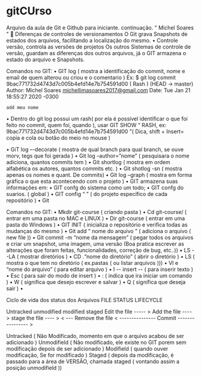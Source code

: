 # gitCUrso
Arquivo da aula de Git e Github para iniciante.
continuação. 
" Michel Soares "
	Diferenças de controles de versionamentos
O Git grava Snapshots de estados dos arquivos, facilitando a localização do mesmo.
•	Controle versão, controla as versões de projetos
Os outros Sistemas de controle de versão, guardam as diferenças dos outros arquivos, já o GIT armazena o estado do arquivo e Snapshots.

Comandos no GIT:
•	GIT log 	( mostra a identificação do commit, nome e email de quem alterou ou criou e o comentario )
Ex:
$ git log
commit 9bac771732d4743d7c005b4efd14e7b754591d00 ( Rash ) (HEAD -> master)
Author: Michel Soares <michellimasoares2017@gmail.com>
Date:   Tue Jan 21 18:55:27 2020 -0300

    add meu nome
•	Dentro do git log possui um rash( por ela é possível identificar o que foi feito no commit, quem foi, quando ), usar GIT SHOW “ RASH, ex: 9bac771732d4743d7c005b4efd14e7b754591d00  ”( Dica, shift + Insert= copia e cola ou botão do meio no mouse )

•	GiT log –-decorate		( mostra de qual branch para qual branch, se ouve morv, tegs que foi gerada )
•	Git log –author=”nome” ( pesquisara o nome adiciona, quantos commits tem )
•	Git shortlog 			( mostra em ordem alfabética os autores, quantos commits etc. )
•	Git shotlog -sn		( mostra apenas os nomes e quant. De commits)
•	Git log –graph		( mostra em forma gráfica o que esta acontecendo com o projeto )
•	GIT armazena suas informações em:
•	GIT confg do sistema como um todo;
•	GIT confg do suarios.		 ( global )
•	GIT config “  ”	 ( do projeto específico de cada repositório )
•	Git

Comandos no GIT:
•	Mkdir git-course    		 ( criando pasta )
•	Cd git-course/  		  ( entrar em uma pasta no MAC e LINUX )
•	Dir git-course   		 ( entrar em uma pasta do Windows )
•	GIT INIT   		 ( inicializa o repositório e verifica todas as mudanças do mesmo )
•	Git add “ nome do arquivo ”		( adiciona o arquivo ( new file ))
•	Git commit -m “nome da mensagem”		( pegar todos os arquivos e criar um snapshot, uma imagem, uma versão (Boa pratica escrever as alterações que foram feitas, funcionalidades, correção de bug, etc..))
•	LS  --LA  		  ( mostrar diretórios )
•	CD .“nome do diretório” 		( abrir o diretório )
•	LS			 ( mostra o que tem no diretório ( ex.pastas ( ou listar arquivos )))
•	VI e “nome do arquivo” 	  		  ( para editar arquivo )
•	I   	-- insert --			 ( para inserir texto )
•	Esc		( para sair do modo de insert )
•	:		( indica que ira iniciar um comando )
•	W		( significa que desejo escrever e salvar )
•	Q 		( significa que deseja sair )
•

Ciclo de vida dos status dos Arquivos
FILE STATUS LIFECYCLE

Untracked	unmodified		modified		staged
			Edit the file ----- >
Add the file ---- >				stage the file ---- >
< --- Remove the file
			 < --------------- Commit  ---------------- >

Untracked ( Não Modificado, momento em que o arquivo acabou de ser adicionado )
Unmodifield ( Não modificado, ele existe no GIT porem sem modificação depois de ser adicionado )
Modifield ( quando ouver modificação, Se for modificado )
Staged ( depois da modificação, é passado para a área de VERSÂO, chamada staged ( vontando assim a posição unmodifield ))


